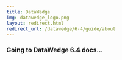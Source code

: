 ```yaml
---
title: DataWedge
img: datawedge_logo.png
layout: redirect.html
redirect_url: /datawedge/6-4/guide/about
---
```


### Going to DataWedge 6.4 docs...
